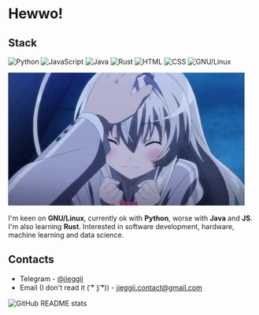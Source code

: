 # Hewwo!

## Stack
![Python](https://img.shields.io/badge/-Python-%233572a5) ![JavaScript](https://img.shields.io/badge/-JavaScript-f1e05a) ![Java](https://img.shields.io/badge/-Java-b07219) ![Rust](https://img.shields.io/badge/-Rust-dea584) ![HTML](https://img.shields.io/badge/-HTML-e34c26) ![CSS](https://img.shields.io/badge/-CSS-563d7c) ![GNU/Linux](https://img.shields.io/badge/-GNU%2FLinux-%231793D1)

![Cutie](https://github.com/jieggii/jieggii/blob/master/1.gif)

I'm keen on **GNU/Linux**, currently ok with **Python**, worse with **Java** and **JS**. I'm also learning **Rust**.
Interested in software development, hardware, machine learning and data science.

## Contacts
* Telegram - [@jieggii](https://t.me/jieggii)
* Email (I don't read it ( ͡° ʖ̯ ͡°)) - [jieggii.contact@gmail.com](mailto:jieggii.contact@gmail.com)

![GitHub README stats](https://github-readme-stats.vercel.app/api?username=jieggii&show_icons=true)

